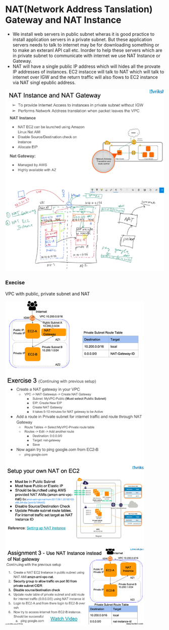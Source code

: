 # NAT(Network Address Tanslation) Gateway and NAT Instance

- We install web servers in public subnet wheras it is good practice to install application servers in a private subnet. But these application servers needs to talk to internet may be for downloading something or to make an exteranl API call etc. Inorder to help these servers which are in private subnet to communicate with internet we use NAT Instance or Gateway.
- NAT will have a single public IP address which will hides all the provate IP addresses of instances. EC2 instacce will talk to NAT which will talk to internet over IGW and the return traffic will also flows to EC2 instance via NAT singl epublic address.


![stack_heap](images/nat.drawio.png "icon")

### Execise

VPC with public, private subnet and NAT

![stack_heap](images/nat2.drawio.png "icon")